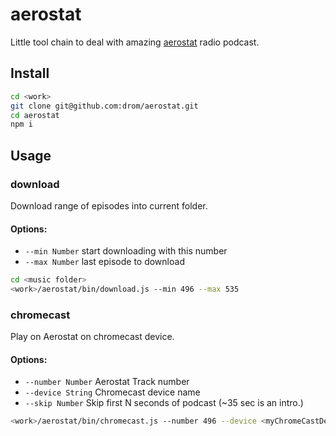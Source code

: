 # aerostat

Little tool chain to deal with amazing [aerostat](http://aerostatica.ru/) radio podcast.

## Install

```sh
cd <work>
git clone git@github.com:drom/aerostat.git
cd aerostat
npm i
```

## Usage

### download

Download range of episodes into current folder.

#### Options:

  * `--min Number` start downloading with this number
  * `--max Number` last episode to download

```sh
cd <music folder>
<work>/aerostat/bin/download.js --min 496 --max 535
```

### chromecast

Play on Aerostat on chromecast device.

#### Options:

  * `--number Number` Aerostat Track number
  * `--device String` Chromecast device name
  * `--skip Number` Skip first N seconds of podcast (~35 sec is an intro.)

```sh
<work>/aerostat/bin/chromecast.js --number 496 --device <myChromeCastDeviceName>
```
